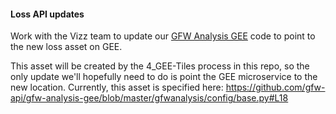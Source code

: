 #### Loss API updates
Work with the Vizz team to update our [GFW Analysis GEE](https://github.com/gfw-api/gfw-analysis-gee) code to point to the new loss asset on GEE.

This asset will be created by the 4_GEE-Tiles process in this repo, so the only update we'll hopefully need to do is point the GEE microservice to the new location. Currently, this asset is specified here:
https://github.com/gfw-api/gfw-analysis-gee/blob/master/gfwanalysis/config/base.py#L18
